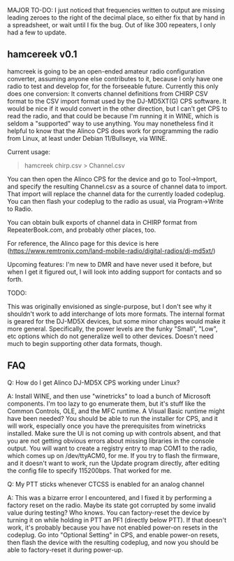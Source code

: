 MAJOR TO-DO: I just noticed that frequencies written to output are missing leading zeroes to the right of the decimal place, so
either fix that by hand in a spreadsheet, or wait until I fix the bug. Out of like 300 repeaters, I only had a few to update.

hamcereek v0.1
--------------

hamcreek is going to be an open-ended amateur radio configuration converter, assuming anyone else contributes to it,
because I only have one radio to test and develop for, for the forseeable future. Currently this only does one conversion:
It converts channel definitions from CHIRP CSV format to the CSV import format used by the DJ-MD5XT(G) CPS software.
It would be nice if it would convert in the other direction, but I can't get CPS to read the radio, and that could be
because I'm running it in WINE, which is seldom a "supported" way to use anything. You may nonetheless find it helpful to know
that the Alinco CPS does work for programming the radio from Linux, at least under Debian 11/Bullseye, via WINE.

Current usage:
> hamcreek chirp.csv > Channel.csv

You can then open the Alinco CPS for the device and go to Tool->Import, and specify the resulting Channel.csv as a source
of channel data to import. That import will replace the channel data for the currently loaded codeplug. You can then
flash your codeplug to the radio as usual, via Program->Write to Radio.

You can obtain bulk exports of channel data in CHIRP format from RepeaterBook.com, and probably other places, too.

For reference, the Alinco page for this device is here
(https://www.remtronix.com/land-mobile-radio/digital-radios/dj-md5xt/)

Upcoming features: I'm new to DMR and have never used it before, but when I get it figured out, I will look into
adding support for contacts and so forth.

TODO:

This was originally envisioned as single-purpose, but I don't see why it shouldn't work to add interchange of lots more formats.
The internal format is geared for the DJ-MD5X devices, but some minor changes would make it more general. Specifically,
the power levels are the funky "Small", "Low", etc options which do not generalize well to other devices. Doesn't need
much to begin supporting other data formats, though.

FAQ
----

Q: How do I get Alinco DJ-MD5X CPS working under Linux?

A: Install WINE, and then use "winetricks" to load a bunch of Microsoft components. I'm too lazy to go enumerate them,
	but it's stuff like the Common Controls, OLE, and the MFC runtime. A Visual Basic runtime might have been needed?
	You should be able to run the installer for CPS, and it will work, especially once you have the prerequisites from
	winetricks installed. Make sure the UI is not coming up with controls absent, and that you are not getting obvious
	errors about missing libraries in the console output. You will want to create a registry entry to map COM1 to the
	radio, which comes up on /dev/ttyACM0, for me. If you try to flash the firmware, and it doesn't want to work,
	run the Update program directly, after editing the config file to specify 115200bps. That worked for me.
	
Q: My PTT sticks whenever CTCSS is enabled for an analog channel

A: This was a bizarre error I encountered, and I fixed it by performing a factory reset on the radio. Maybe its state
	got corrupted by some invalid value during testing? Who knows. You can factory-reset the device by turning it
	on while holding in PTT an PF1 (directly below PTT). If that doesn't work, it's probably because you have not
	enabled power-on resets in the codeplug. Go into "Optional Setting" in CPS, and enable power-on resets, then
	flash the device with the resulting codeplug, and now you should be able to factory-reset it during power-up.
	
